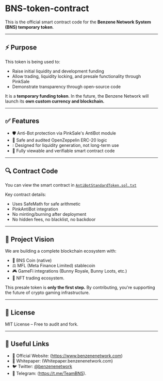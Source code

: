 # BNS-token-contract

This is the official smart contract code for the **Benzene Network System (BNS) temporary token**.

---

## ⚡ Purpose

This token is being used to:
- Raise initial liquidity and development funding
- Allow trading, liquidity locking, and presale functionality through PinkSale
- Demonstrate transparency through open-source code

It is a **temporary funding token**. In the future, the Benzene Network will launch its **own custom currency and blockchain.**

---

## ✅ Features

- 🛡️ Anti-Bot protection via PinkSale's AntiBot module
- 🔐 Safe and audited OpenZeppelin ERC-20 logic
- 💧 Designed for liquidity generation, not long-term use
- 📄 Fully viewable and verifiable smart contract code

---

## 🔍 Contract Code

You can view the smart contract in [`AntiBotStandardToken.sol.txt`](./AntiBotStandardToken.sol.txt)

Key contract details:
- Uses SafeMath for safe arithmetic
- PinkAntiBot integration
- No minting/burning after deployment
- No hidden fees, no blacklist, no backdoor

---

## 📢 Project Vision

We are building a complete blockchain ecosystem with:

- 💠 BNS Coin (native)
- ⚖️ MFL (Meta Finance Limited) stablecoin
- 🎮 GameFi integrations (Bunny Royale, Bunny Loots, etc.)
- 🧾 NFT trading ecosystem.

This presale token is **only the first step.** By contributing, you're supporting the future of crypto gaming infrastructure.

---

## 🧠 License

MIT License – Free to audit and fork.

---

## 🔗 Useful Links

- 📢 Official Website: (https://www.benzenenetwork.com)
- 📜 Whitepaper: (Whitepaper.benzenenetwork.com)
- 🐦 Twitter: [@benzenenetwork](https://x.com/benzenenetwork)
- 💬 Telegram: 
(https://t.me/TeamBNS).
